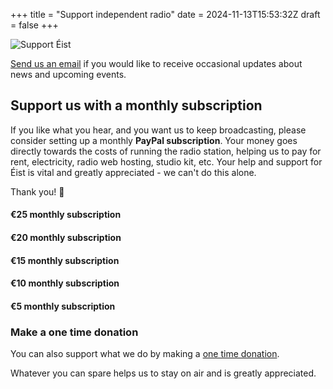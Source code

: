 +++
title = "Support independent radio"
date = 2024-11-13T15:53:32Z
draft = false
+++

<div class="artist">
    <div class="artist-image-container">
        <img src="images/support-1024x1024.jpeg" alt="Support Éist" class="artist-image">
    </div>
</div>

[Send us an email](mailto:info@eist.radio?subject=I'd%20like%20to%20receive%20occasional%20emails%20from%20Éist&body=Thanks! "I'd like to receive occasional updates about Éist and upcoming events") if you would like to receive occasional updates about news and upcoming events.

## Support us with a monthly subscription

If you like what you hear, and you want us to keep broadcasting, please consider setting up a monthly **PayPal subscription**.
Your money goes directly towards the costs of running the radio station, helping us to pay for rent, electricity, radio web hosting, studio kit, etc.
Your help and support for Éist is vital and greatly appreciated - we can't do this alone.

Thank you! 🤟

<script src="https://www.paypal.com/sdk/js?client-id=Adk-qQ6gWzOPrhHNH4t17wDcW0kcNfGTU1aopr_7-ly-Ldiz03Sh5i5Vc77cZwS5RAyLDxS-u6GqsQKn&vault=true&intent=subscription" data-sdk-integration-source="button-factory">
</script>

#### €25 monthly subscription

<!-- €25 -->
<div id="paypal-button-container-P-6FT77188G00234201M5QWIPA" class="pp"></div>

<script>
  paypal.Buttons({
      style: {
          shape: 'rect',
          color: 'black',
          layout: 'horizontal',
          tagline: false,
          label: 'subscribe'
      },
      createSubscription: function(data, actions) {
        return actions.subscription.create({
          /* Creates the subscription */
          plan_id: 'P-6FT77188G00234201M5QWIPA'
        });
      },
      onApprove: function(data, actions) {
        alert(data.subscriptionID); // You can add optional success message for the subscriber here
      }
  }).render('#paypal-button-container-P-6FT77188G00234201M5QWIPA'); // Renders the PayPal button
</script>

#### €20 monthly subscription

<!-- €20 -->
<div id="paypal-button-container-P-68M300014D406603RM5QWH3Y" class="pp"></div>

<script>
  paypal.Buttons({
      style: {
          shape: 'rect',
          color: 'black',
          layout: 'horizontal',
          tagline: false,
          label: 'subscribe'
      },
      createSubscription: function(data, actions) {
        return actions.subscription.create({
          /* Creates the subscription */
          plan_id: 'P-68M300014D406603RM5QWH3Y'
        });
      },
      onApprove: function(data, actions) {
        alert(data.subscriptionID); // You can add optional success message for the subscriber here
      }
  }).render('#paypal-button-container-P-68M300014D406603RM5QWH3Y'); // Renders the PayPal button
</script>

#### €15 monthly subscription

<!-- €15 -->
<div id="paypal-button-container-P-9C680684FB4914228M5QWHKI" class="pp"></div>

<script>
  paypal.Buttons({
      style: {
          shape: 'rect',
          color: 'black',
          layout: 'horizontal',
          tagline: false,
          label: 'subscribe'
      },
      createSubscription: function(data, actions) {
        return actions.subscription.create({
          /* Creates the subscription */
          plan_id: 'P-9C680684FB4914228M5QWHKI'
        });
      },
      onApprove: function(data, actions) {
        alert(data.subscriptionID); // You can add optional success message for the subscriber here
      }
  }).render('#paypal-button-container-P-9C680684FB4914228M5QWHKI'); // Renders the PayPal button
</script>

#### €10 monthly subscription

<!-- €10 -->
<div id="paypal-button-container-P-91H63288A7013042MM5QWGYQ" class="pp"></div>

<script>
  paypal.Buttons({
      style: {
          shape: 'rect',
          color: 'black',
          layout: 'horizontal',
          tagline: false,
          label: 'subscribe'
      },
      createSubscription: function(data, actions) {
        return actions.subscription.create({
          /* Creates the subscription */
          plan_id: 'P-91H63288A7013042MM5QWGYQ'
        });
      },
      onApprove: function(data, actions) {
        alert(data.subscriptionID); // You can add optional success message for the subscriber here
      }
  }).render('#paypal-button-container-P-91H63288A7013042MM5QWGYQ'); // Renders the PayPal button
</script>

#### €5 monthly subscription

<!-- €5 -->
<div id="paypal-button-container-P-7SS93634TC7532301M5QWF5A" class="pp"></div>

<script>
  paypal.Buttons({
      style: {
          shape: 'rect',
          color: 'black',
          layout: 'horizontal',
          tagline: false,
          label: 'subscribe'
      },
      createSubscription: function(data, actions) {
        return actions.subscription.create({
          /* Creates the subscription */
          plan_id: 'P-7SS93634TC7532301M5QWF5A'
        });
      },
      onApprove: function(data, actions) {
        alert(data.subscriptionID); // You can add optional success message for the subscriber here
      }
  }).render('#paypal-button-container-P-7SS93634TC7532301M5QWF5A'); // Renders the PayPal button
</script>

### Make a one time donation

You can also support what we do by making a [one time donation](https://www.paypal.com/ncp/payment/25VW6TA5ZNS6C).

Whatever you can spare helps us to stay on air and is greatly appreciated.
